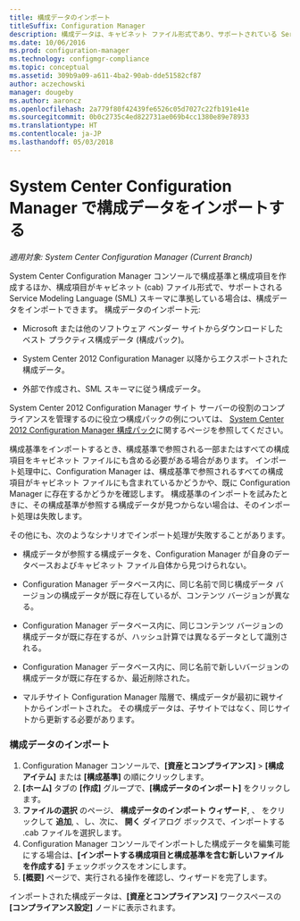 ```yaml
---
title: 構成データのインポート
titleSuffix: Configuration Manager
description: 構成データは、キャビネット ファイル形式であり、サポートされている Service Modeling Language スキーマに準拠している場合にインポートできます。
ms.date: 10/06/2016
ms.prod: configuration-manager
ms.technology: configmgr-compliance
ms.topic: conceptual
ms.assetid: 309b9a09-a611-4ba2-90ab-dde51582cf87
author: aczechowski
manager: dougeby
ms.author: aaroncz
ms.openlocfilehash: 2a779f80f42439fe6526c05d7027c22fb191e41e
ms.sourcegitcommit: 0b0c2735c4ed822731ae069b4cc1380e89e78933
ms.translationtype: HT
ms.contentlocale: ja-JP
ms.lasthandoff: 05/03/2018
---
```

# <a name="import-configuration-data-with-system-center-configuration-manager"></a>System Center Configuration Manager で構成データをインポートする

*適用対象: System Center Configuration Manager (Current Branch)*

System Center Configuration Manager コンソールで構成基準と構成項目を作成するほか、構成項目がキャビネット (cab) ファイル形式で、サポートされる Service Modeling Language (SML) スキーマに準拠している場合は、構成データをインポートできます。 構成データのインポート元:  

-   Microsoft または他のソフトウェア ベンダー サイトからダウンロードしたベスト プラクティス構成データ (構成パック)。  

-   System Center 2012 Configuration Manager 以降からエクスポートされた構成データ。  

-   外部で作成され、SML スキーマに従う構成データ。  

 System Center 2012 Configuration Manager サイト サーバーの役割のコンプライアンスを管理するのに役立つ構成パックの例については、 [System Center 2012 Configuration Manager 構成パック](http://www.microsoft.com/en-us/download/details.aspx?id=30710&WT.mc_id=rss_alldownloads_all)に関するページを参照してください。  

構成基準をインポートするとき、構成基準で参照される一部またはすべての構成項目をキャビネット ファイルにも含める必要がある場合があります。 インポート処理中に、Configuration Manager は、構成基準で参照されるすべての構成項目がキャビネット ファイルにも含まれているかどうかや、既に Configuration Manager に存在するかどうかを確認します。 構成基準のインポートを試みたときに、その構成基準が参照する構成データが見つからない場合は、そのインポート処理は失敗します。  

その他にも、次のようなシナリオでインポート処理が失敗することがあります。  

-   構成データが参照する構成データを、Configuration Manager が自身のデータベースおよびキャビネット ファイル自体から見つけられない。  

-   Configuration Manager データベース内に、同じ名前で同じ構成データ バージョンの構成データが既に存在しているが、コンテンツ バージョンが異なる。  

-   Configuration Manager データベース内に、同じコンテンツ バージョンの構成データが既に存在するが、ハッシュ計算では異なるデータとして識別される。  

-   Configuration Manager データベース内に、同じ名前で新しいバージョンの構成データが既に存在するか、最近削除された。  

-   マルチサイト Configuration Manager 階層で、構成データが最初に親サイトからインポートされた。 その構成データは、子サイトではなく、同じサイトから更新する必要があります。  

### <a name="import-configuration-data"></a>構成データのインポート  

1.  Configuration Manager コンソールで、**[資産とコンプライアンス]** > **[構成アイテム]** または **[構成基準]** の順にクリックします。
2.  **[ホーム]** タブの **[作成]** グループで、**[構成データのインポート]** をクリックします。  
3.  **ファイルの選択** のページ、 **構成データのインポート ウィザード**, 、 をクリックして **追加**, 、し、次に、 **開く**  ダイアログ ボックスで、インポートする .cab ファイルを選択します。  
4.  Configuration Manager コンソールでインポートした構成データを編集可能にする場合は、**[インポートする構成項目と構成基準を含む新しいファイルを作成する]** チェックボックスをオンにします。  
5.  **[概要]** ページで、実行される操作を確認し、ウィザードを完了します。  

インポートされた構成データは、**[資産とコンプライアンス]** ワークスペースの **[コンプライアンス設定]** ノードに表示されます。  
